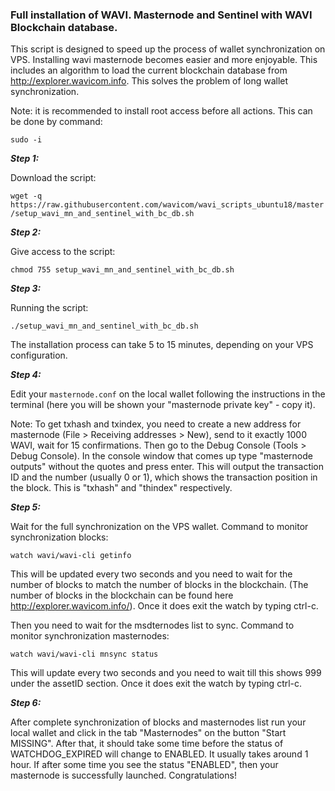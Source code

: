 ### Full installation of WAVI. Masternode and Sentinel with WAVI Blockchain database.

This script is designed to speed up the process of wallet synchronization on VPS. Installing wavi masternode becomes easier and more enjoyable. This includes an algorithm to load the current blockchain database from http://explorer.wavicom.info. This solves the problem of long wallet synchronization.

Note: it is recommended to install root access before all actions. This can be done by command:

`sudo -i`

***Step 1:*** 

Download the script:

`wget -q https://raw.githubusercontent.com/wavicom/wavi_scripts_ubuntu18/master/setup_wavi_mn_and_sentinel_with_bc_db.sh`

***Step 2:***

Give access to the script:

`chmod 755 setup_wavi_mn_and_sentinel_with_bc_db.sh`

***Step 3:***

Running the script:

`./setup_wavi_mn_and_sentinel_with_bc_db.sh`

The installation process can take 5 to 15 minutes, depending on your VPS configuration.

***Step 4:***

Edit your `masternode.conf` on the local wallet following the instructions in the terminal (here you will be shown your "masternode private key" - copy it). 

Note: To get txhash and txindex, you need to create a new address for masternode (File > Receiving addresses > New), send to it exactly 1000 WAVI, wait for 15 confirmations. Then go to the Debug Console (Tools > Debug Console). In the console window that comes up type "masternode outputs" without the quotes and press enter. This will output the transaction ID and the number (usually 0 or 1), which shows the transaction position in the block. This is "txhash" and "thindex" respectively.

***Step 5:***

Wait for the full synchronization on the VPS wallet. 
Command to monitor synchronization blocks:

`watch wavi/wavi-cli getinfo`

This will be updated every two seconds and you need to wait for the number of blocks to match the number of blocks in the blockchain. (The number of blocks in the blockchain can be found here http://explorer.wavicom.info/). Once it does exit the watch by typing ctrl-c.

Then you need to wait for the msdternodes list to sync. Command to monitor synchronization masternodes:

`watch wavi/wavi-cli mnsync status`

This will update every two seconds and you need to wait till this shows 999 under the assetID section. Once it does exit the watch by typing ctrl-c.

***Step 6:***

After complete synchronization of blocks and masternodes list run your local wallet and click in the tab "Masternodes" on the button "Start MISSING". After that, it should take some time before the status of WATCHDOG_EXPIRED will change to ENABLED. It usually takes around 1 hour. If after some time you see the status "ENABLED", then your masternode is successfully launched. Congratulations!
